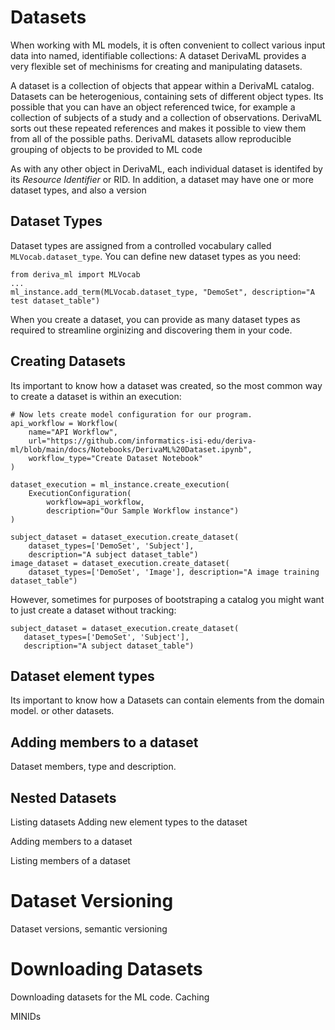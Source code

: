 #  Datasets

When working with ML models, it is often convenient to collect various input data into named, identifiable collections: A dataset
DerivaML provides a very flexible set of mechinisms for creating and manipulating datasets.

A dataset is a collection of objects that appear within a DerivaML catalog. Datasets can be heterogenious, containing 
sets of different object types. Its possible that you can have an object referenced twice, for example a collection of 
subjects of a study and a collection of observations.  DerivaML sorts out these repeated references and makes it possible
to view them from all of the possible paths.  DerivaML datasets allow reproducible grouping of objects to be provided to ML code

As with any other object in DerivaML, each individual dataset is identifed by its *Resource Identifier* or RID.
In addition, a dataset may have one or more dataset types, and also a version

## Dataset Types

Dataset types are assigned from a controlled vocabulary called `MLVocab.dataset_type`. You can define new dataset types
as you need:
```
from deriva_ml import MLVocab
...
ml_instance.add_term(MLVocab.dataset_type, "DemoSet", description="A test dataset_table")
```
When you create a dataset, you can provide as many dataset types as required to streamline orginizing and discovering
them in your code. 

## Creating Datasets

Its important to know how a dataset was created, so the most common way to create a dataset is within an execution:
```aiignore
# Now lets create model configuration for our program.
api_workflow = Workflow(
    name="API Workflow",
    url="https://github.com/informatics-isi-edu/deriva-ml/blob/main/docs/Notebooks/DerivaML%20Dataset.ipynb",
    workflow_type="Create Dataset Notebook"
)

dataset_execution = ml_instance.create_execution(
    ExecutionConfiguration(
        workflow=api_workflow,
        description="Our Sample Workflow instance")
)

subject_dataset = dataset_execution.create_dataset(
    dataset_types=['DemoSet', 'Subject'], 
    description="A subject dataset_table")
image_dataset = dataset_execution.create_dataset(
    dataset_types=['DemoSet', 'Image'], description="A image training dataset_table")
```
However, sometimes for purposes of bootstraping a catalog you might want to just create a dataset without tracking:
```aiignore
subject_dataset = dataset_execution.create_dataset(
   dataset_types=['DemoSet', 'Subject'], 
   description="A subject dataset_table")
```

## Dataset element types
Its important to know how a 
Datasets can contain elements from the domain model. or other datasets.

## Adding members to a dataset
Dataset members, type and description.

## Nested Datasets
Listing datasets
Adding new element types to the dataset

Adding members to a dataset

Listing members of a dataset

# Dataset Versioning
Dataset versions, semantic versioning

# Downloading Datasets
Downloading datasets for the ML code.  Caching

MINIDs
